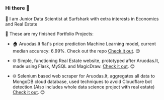 ### Hi there 👋

🥝 I am Junior Data Scientist at Surfshark with extra interests in Economics and Real Estate

💼 These are my finished Portfolio Projects:

- 🏠 Aruodas.lt flat's price prediction Machine Learning model, current median accuracy: 6.99%. 
Check out the repo [Check it out](https://nbviewer.org/github/Kiwisuki/Real-Estate-Scraper/blob/main/Aruodas.ipynb). 😊

- 🌐 Simple, functioning Real Estate website, prototyped after Aruodas.lt, made using Flask, MySQL and MagicDraw. [Check it out](https://github.com/Kiwisuki/Basic-Real-Estate-Website-Flask). 😊
- 🌐 Selenium based web scraper for Aruodas.lt, aggregates all data to MongoDB cloud database, used techniques to avoid Cloudflare bot detection.(Also includes whole data science project with real estate) [Check it out](https://github.com/Kiwisuki/Real-Estate-Scraper). 😊
